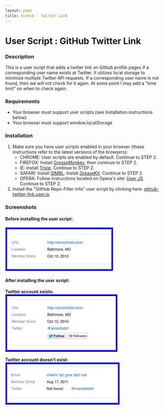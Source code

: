 ```yaml
---
layout: page
title: Github - Twitter Link
---
```

User Script : GitHub Twitter Link
=================================

### Description ###

This is a user script that adds a twitter link on Github profile
pages if a corresponding user name exists at Twitter. It utilizes
local storage to minimize multiple Twitter API requests. If a corresponding
user name is not found, then we will not check for it again. At some point I
may add a "time limit" on when to check again.

### Requirements ###
- Your browser must support user scripts (see Installation instructions below)
- Your browser must support window.localStorage

### Installation ###

1. Make sure you have user scripts enabled in your browser (these instructions refer to the latest versions of the browsers):  
    * CHROME: User scripts are enabled by default. Continue to STEP 2.
    * FIREFOX: Install [GreaseMonkey](https://addons.mozilla.org/en-US/firefox/addon/greasemonkey/), then continue to STEP 2.
    * IE: Install [Trixie](http://www.bhelpuri.net/Trixie/). Continue to STEP 2.
    * SAFARI: Install [SIMBL](http://www.culater.net/software/SIMBL/SIMBL.php). Install [GreaseKit](http://8-p.info/greasekit/). Continue to STEP 2.
    * OPERA: Follow instructions located on Opera's site: [User JS](http://www.opera.com/docs/userjs/). Continue to STEP 2.
2. Install the "GitHub Repo-Filter Info" user script by clicking here: [github-twitter-link.user.js](https://github.com/skratchdot/github-twitter-link.user.js/raw/master/github-twitter-link.user.js).  

### Screenshots ###

#### Before installing the user script: ####

![Before Installation](https://github.com/skratchdot/github-twitter-link.user.js/raw/master/images/before.png)  

#### After installing the user script: ####

**Twitter account exists:**  
![After Installation - Account exists](https://github.com/skratchdot/github-twitter-link.user.js/raw/master/images/after1.png)  

**Twitter account doesn't exist:**  
![After Installation - Account doesn't exist](https://github.com/skratchdot/github-twitter-link.user.js/raw/master/images/after2.png)  
  
